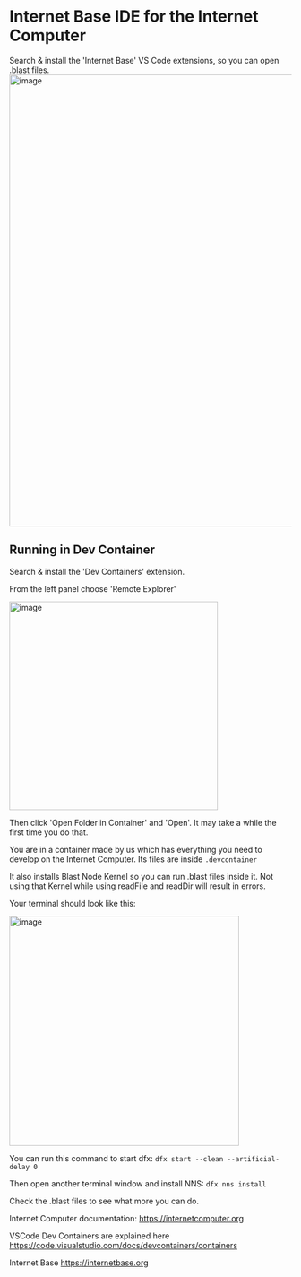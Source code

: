 # Internet Base IDE for the Internet Computer

Search & install the 'Internet Base' VS Code extensions, so you can open .blast files.
<img width="806" alt="image" src="https://github.com/infu/internet-base-vsc-examples/assets/24810/35236984-eb71-4cb3-9578-b09aee8b2890">

## Running in Dev Container

Search & install the 'Dev Containers' extension.

From the left panel choose 'Remote Explorer'

<img width="372" alt="image" src="https://github.com/infu/internet-base-vsc-examples/assets/24810/35bbe8a3-2e8b-4b88-912d-8841718ee751">

Then click 'Open Folder in Container' and 'Open'. It may take a while the first time you do that.

You are in a container made by us which has everything you need to develop on the Internet Computer. Its files are inside `.devcontainer`

It also installs Blast Node Kernel so you can run .blast files inside it. Not using that Kernel while using readFile and readDir will result in errors.

Your terminal should look like this:

<img width="410" alt="image" src="https://github.com/infu/internet-base-vsc-examples/assets/24810/97ea01d5-fee4-4d46-8114-05bd9dd15578">

You can run this command to start dfx:
`dfx start --clean --artificial-delay 0`

Then open another terminal window and install NNS:
`dfx nns install`

Check the .blast files to see what more you can do.

Internet Computer documentation: https://internetcomputer.org

VSCode Dev Containers are explained here https://code.visualstudio.com/docs/devcontainers/containers

Internet Base https://internetbase.org
